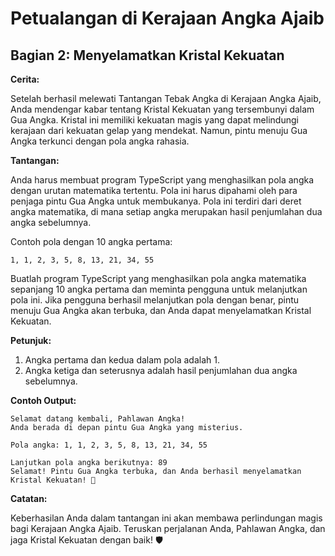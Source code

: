 # Petualangan di Kerajaan Angka Ajaib

## Bagian 2: Menyelamatkan Kristal Kekuatan

**Cerita:**

Setelah berhasil melewati Tantangan Tebak Angka di Kerajaan Angka Ajaib, Anda mendengar kabar tentang Kristal Kekuatan yang tersembunyi dalam Gua Angka. Kristal ini memiliki kekuatan magis yang dapat melindungi kerajaan dari kekuatan gelap yang mendekat. Namun, pintu menuju Gua Angka terkunci dengan pola angka rahasia.

**Tantangan:**

Anda harus membuat program TypeScript yang menghasilkan pola angka dengan urutan matematika tertentu. Pola ini harus dipahami oleh para penjaga pintu Gua Angka untuk membukanya. Pola ini terdiri dari deret angka matematika, di mana setiap angka merupakan hasil penjumlahan dua angka sebelumnya.

Contoh pola dengan 10 angka pertama:

`1, 1, 2, 3, 5, 8, 13, 21, 34, 55`

Buatlah program TypeScript yang menghasilkan pola angka matematika sepanjang 10 angka pertama dan meminta pengguna untuk melanjutkan pola ini. Jika pengguna berhasil melanjutkan pola dengan benar, pintu menuju Gua Angka akan terbuka, dan Anda dapat menyelamatkan Kristal Kekuatan.

**Petunjuk:**

1. Angka pertama dan kedua dalam pola adalah 1.
2. Angka ketiga dan seterusnya adalah hasil penjumlahan dua angka sebelumnya.

**Contoh Output:**

```
Selamat datang kembali, Pahlawan Angka!
Anda berada di depan pintu Gua Angka yang misterius.

Pola angka: 1, 1, 2, 3, 5, 8, 13, 21, 34, 55

Lanjutkan pola angka berikutnya: 89
Selamat! Pintu Gua Angka terbuka, dan Anda berhasil menyelamatkan Kristal Kekuatan! 🌟
```

**Catatan:**

Keberhasilan Anda dalam tantangan ini akan membawa perlindungan magis bagi Kerajaan Angka Ajaib. Teruskan perjalanan Anda, Pahlawan Angka, dan jaga Kristal Kekuatan dengan baik! 🛡️
